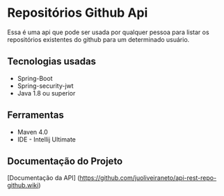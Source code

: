 # Repositórios Github Api

Essa é uma api que pode ser usada por qualquer pessoa para listar os repositórios existentes do github para um determinado usuário.

## Tecnologias usadas
* Spring-Boot
* Spring-security-jwt
* Java 1.8 ou superior

## Ferramentas
* Maven 4.0
* IDE - Intellij Ultimate

## Documentação do Projeto
[Documentação da API] (https://github.com/juoliveiraneto/api-rest-repo-github.wiki)
